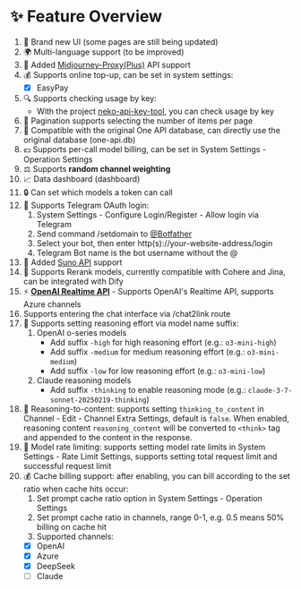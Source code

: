 # ✨ Feature Overview

1. 🎨 Brand new UI (some pages are still being updated)
2. 🌍 Multi-language support (to be improved)
3. 🎨 Added [Midjourney-Proxy(Plus)](https://github.com/novicezk/midjourney-proxy) API support
4. 💰 Supports online top-up, can be set in system settings:
    - [x] EasyPay
5. 🔍 Supports checking usage by key:
    - With the project [neko-api-key-tool](https://github.com/Calcium-Ion/neko-api-key-tool), you can check usage by key
6. 📑 Pagination supports selecting the number of items per page
7. 🔄 Compatible with the original One API database, can directly use the original database (one-api.db)
8. 💵 Supports per-call model billing, can be set in System Settings - Operation Settings
9. ⚖️ Supports **random channel weighting**
10. 📈 Data dashboard (dashboard)
11. 🔒 Can set which models a token can call
12. 🤖 Supports Telegram OAuth login:
    1. System Settings - Configure Login/Register - Allow login via Telegram
    2. Send command /setdomain to [@Botfather](https://t.me/botfather)
    3. Select your bot, then enter http(s)://your-website-address/login
    4. Telegram Bot name is the bot username without the @
13. 🎵 Added [Suno API](https://github.com/Suno-API/Suno-API) support
14. 🔄 Supports Rerank models, currently compatible with Cohere and Jina, can be integrated with Dify
15. ⚡ **[OpenAI Realtime API](https://platform.openai.com/docs/guides/realtime/integration)** - Supports OpenAI's Realtime API, supports Azure channels
16. Supports entering the chat interface via /chat2link route
17. 🧠 Supports setting reasoning effort via model name suffix:
    1. OpenAI o-series models
        - Add suffix `-high` for high reasoning effort (e.g.: `o3-mini-high`)
        - Add suffix `-medium` for medium reasoning effort (e.g.: `o3-mini-medium`)
        - Add suffix `-low` for low reasoning effort (e.g.: `o3-mini-low`)
    2. Claude reasoning models
        - Add suffix `-thinking` to enable reasoning mode (e.g.: `claude-3-7-sonnet-20250219-thinking`)
18. 🔄 Reasoning-to-content: supports setting `thinking_to_content` in Channel - Edit - Channel Extra Settings, default is `false`. When enabled, reasoning content `reasoning_content` will be converted to `<think>` tag and appended to the content in the response.
19. 🔄 Model rate limiting: supports setting model rate limits in System Settings - Rate Limit Settings, supports setting total request limit and successful request limit
20. 💰 Cache billing support: after enabling, you can bill according to the set ratio when cache hits occur:
    1. Set prompt cache ratio option in System Settings - Operation Settings
    2. Set prompt cache ratio in channels, range 0-1, e.g. 0.5 means 50% billing on cache hit
    3. Supported channels:
      - [x] OpenAI
      - [x] Azure
      - [x] DeepSeek
      - [ ] Claude 